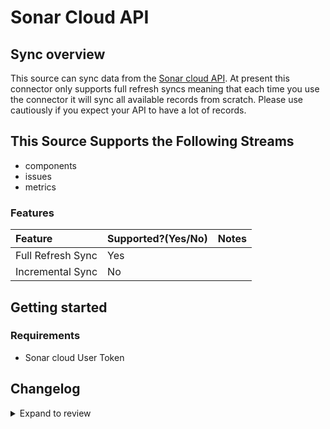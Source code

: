 # Sonar Cloud API

## Sync overview

This source can sync data from the [Sonar cloud API](https://sonarcloud.io/web_api). At present this connector only supports full refresh syncs meaning that each time you use the connector it will sync all available records from scratch. Please use cautiously if you expect your API to have a lot of records.

## This Source Supports the Following Streams

- components
- issues
- metrics

### Features

| Feature           | Supported?\(Yes/No\) | Notes |
| :---------------- | :------------------- | :---- |
| Full Refresh Sync | Yes                  |       |
| Incremental Sync  | No                   |       |

## Getting started

### Requirements

- Sonar cloud User Token

## Changelog

<details>
  <summary>Expand to review</summary>

| Version | Date                                                                  | Pull Request                                              | Subject                                                                         |
| :------ | :-------------------------------------------------------------------- | :-------------------------------------------------------- | :------------------------------------------------------------------------------ |
| 0.2.13 | 2025-03-01 | [55133](https://github.com/airbytehq/airbyte/pull/55133) | Update dependencies |
| 0.2.12 | 2025-02-22 | [54540](https://github.com/airbytehq/airbyte/pull/54540) | Update dependencies |
| 0.2.11 | 2025-02-15 | [54097](https://github.com/airbytehq/airbyte/pull/54097) | Update dependencies |
| 0.2.10 | 2025-02-08 | [53539](https://github.com/airbytehq/airbyte/pull/53539) | Update dependencies |
| 0.2.9 | 2025-02-01 | [53052](https://github.com/airbytehq/airbyte/pull/53052) | Update dependencies |
| 0.2.8 | 2025-01-25 | [52437](https://github.com/airbytehq/airbyte/pull/52437) | Update dependencies |
| 0.2.7 | 2025-01-18 | [52004](https://github.com/airbytehq/airbyte/pull/52004) | Update dependencies |
| 0.2.6 | 2025-01-11 | [51448](https://github.com/airbytehq/airbyte/pull/51448) | Update dependencies |
| 0.2.5 | 2024-12-28 | [50381](https://github.com/airbytehq/airbyte/pull/50381) | Update dependencies |
| 0.2.4 | 2024-12-14 | [49746](https://github.com/airbytehq/airbyte/pull/49746) | Update dependencies |
| 0.2.3 | 2024-12-12 | [48338](https://github.com/airbytehq/airbyte/pull/48338) | Update dependencies |
| 0.2.2 | 2024-10-28 | [47673](https://github.com/airbytehq/airbyte/pull/47673) | Update dependencies |
| 0.2.1 | 2024-08-16 | [44196](https://github.com/airbytehq/airbyte/pull/44196) | Bump source-declarative-manifest version |
| 0.2.0 | 2024-08-14 | [44063](https://github.com/airbytehq/airbyte/pull/44063) | Refactor connector to manifest-only format |
| 0.1.17 | 2024-08-10 | [43569](https://github.com/airbytehq/airbyte/pull/43569) | Update dependencies |
| 0.1.16 | 2024-08-03 | [43249](https://github.com/airbytehq/airbyte/pull/43249) | Update dependencies |
| 0.1.15 | 2024-07-27 | [42651](https://github.com/airbytehq/airbyte/pull/42651) | Update dependencies |
| 0.1.14 | 2024-07-20 | [42311](https://github.com/airbytehq/airbyte/pull/42311) | Update dependencies |
| 0.1.13 | 2024-07-13 | [41773](https://github.com/airbytehq/airbyte/pull/41773) | Update dependencies |
| 0.1.12 | 2024-07-10 | [41479](https://github.com/airbytehq/airbyte/pull/41479) | Update dependencies |
| 0.1.11 | 2024-07-09 | [41178](https://github.com/airbytehq/airbyte/pull/41178) | Update dependencies |
| 0.1.10 | 2024-07-06 | [40829](https://github.com/airbytehq/airbyte/pull/40829) | Update dependencies |
| 0.1.9 | 2024-06-25 | [40310](https://github.com/airbytehq/airbyte/pull/40310) | Update dependencies |
| 0.1.8 | 2024-06-22 | [40071](https://github.com/airbytehq/airbyte/pull/40071) | Update dependencies |
| 0.1.7 | 2024-06-06 | [39267](https://github.com/airbytehq/airbyte/pull/39267) | [autopull] Upgrade base image to v1.2.2 |
| 0.1.6 | 2024-05-25 | [38597](https://github.com/airbytehq/airbyte/pull/38597) | Make connector compatible with builder |
| 0.1.5 | 2024-04-19 | [37262](https://github.com/airbytehq/airbyte/pull/37262) | Updating to 0.80.0 CDK |
| 0.1.4 | 2024-04-18 | [37262](https://github.com/airbytehq/airbyte/pull/37262) | Manage dependencies with Poetry. |
| 0.1.3 | 2024-04-15 | [37262](https://github.com/airbytehq/airbyte/pull/37262) | Base image migration: remove Dockerfile and use the python-connector-base image |
| 0.1.2 | 2024-04-12 | [37262](https://github.com/airbytehq/airbyte/pull/37262) | schema descriptions |
| 0.1.1   | 2023-02-11 l [22868](https://github.com/airbytehq/airbyte/pull/22868) | Specified date formatting in specification                |
| 0.1.0   | 2022-10-26                                                            | [#18475](https://github.com/airbytehq/airbyte/pull/18475) | 🎉 New Source: Sonar Cloud API [low-code CDK]                                   |

</details>
